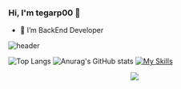 ### Hi, I'm tegarp00 👋

<!--
**TEGARmine/TEGARmine** is a ✨ _special_ ✨ repository because its `README.md` (this file) appears on your GitHub profile.

Here are some ideas to get you started:

- 🔭 I’m currently working on ...
- 🌱 I’m currently learning ...
- 👯 I’m looking to collaborate on ...
- 🤔 I’m looking for help with ...
- 💬 Ask me about ...
- 📫 How to reach me: ...
- 😄 Pronouns: ...
- ⚡ Fun fact: ...
-->

- 💬 I’m BackEnd Developer 

![header](https://capsule-render.vercel.app/api?type=waving&color=auto&height=300&section=header&text=No%Stack%To%-Full%Stack&fontSize=70&animation=fadeIn&fontAlignY=38&desc=Just%20Study%20first%20the%20champion%20later!&descAlignY=51&descAlign=62)

![Top Langs](https://github-readme-stats.vercel.app/api/top-langs/?username=TEGARmine&layout=compact&title_color=007bff&text_color=e7e7e7&icon_color=007bff&bg_color=171c28)
![Anurag's GitHub stats](https://github-readme-stats.vercel.app/api?username=TEGARmine&show_icons=true&theme=onedark) 
[![My Skills](https://skillicons.dev/icons?i=javascript,go,nodejs,html,css&theme=dark)](https://skillicons.dev)
<p align="center">
  <a href="https://skillicons.dev">
    <img src="https://skillicons.dev/icons?i=git,vim,javascript,go,nodejs,html,css" />
  </a>
</p>


